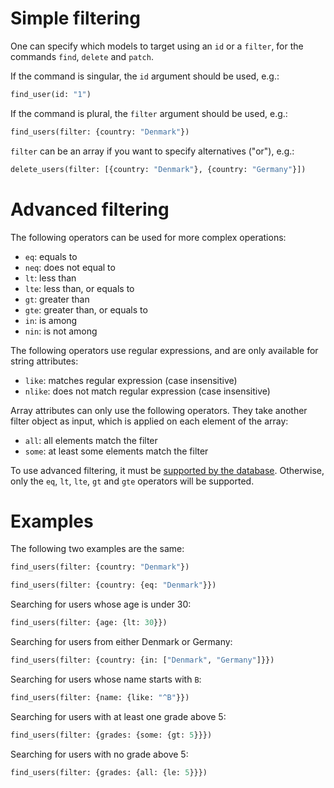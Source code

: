 # Simple filtering

One can specify which models to target using an `id` or a `filter`,
for the commands `find`, `delete` and `patch`.

If the command is singular, the `id` argument should be used, e.g.:

```graphql
find_user(id: "1")
```

If the command is plural, the `filter` argument should be used, e.g.:

```graphql
find_users(filter: {country: "Denmark"})
```

`filter` can be an array if you want to specify alternatives ("or"), e.g.:

```graphql
delete_users(filter: [{country: "Denmark"}, {country: "Germany"}])
```

# Advanced filtering

The following operators can be used for more complex operations:
  - `eq`: equals to
  - `neq`: does not equal to
  - `lt`: less than
  - `lte`: less than, or equals to
  - `gt`: greater than
  - `gte`: greater than, or equals to
  - `in`: is among
  - `nin`: is not among

The following operators use regular expressions, and are only available for
string attributes:
  - `like`: matches regular expression (case insensitive)
  - `nlike`: does not match regular expression (case insensitive)

Array attributes can only use the following operators.
They take another filter object as input, which is applied on each element of
the array:
  - `all`: all elements match the filter
  - `some`: at least some elements match the filter

To use advanced filtering, it must be
[supported by the database](databases.md#api-features-support).
Otherwise, only the `eq`, `lt`, `lte`, `gt` and `gte` operators
will be supported.

# Examples

The following two examples are the same:

```graphql
find_users(filter: {country: "Denmark"})
```

```graphql
find_users(filter: {country: {eq: "Denmark"}})
```

Searching for users whose age is under 30:

```graphql
find_users(filter: {age: {lt: 30}})
```

Searching for users from either Denmark or Germany:

```graphql
find_users(filter: {country: {in: ["Denmark", "Germany"]}})
```

Searching for users whose name starts with `B`:

```graphql
find_users(filter: {name: {like: "^B"}})
```

Searching for users with at least one grade above 5:

```graphql
find_users(filter: {grades: {some: {gt: 5}}})
```

Searching for users with no grade above 5:

```graphql
find_users(filter: {grades: {all: {le: 5}}})
```

